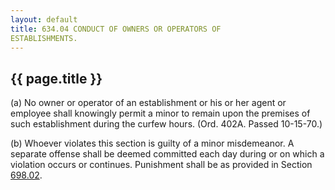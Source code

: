 ```yaml
---
layout: default 
title: 634.04 CONDUCT OF OWNERS OR OPERATORS OF
ESTABLISHMENTS.
---
```


{{ page.title }}
----------------

​(a) No owner or operator of an establishment or his or her agent or
employee shall knowingly permit a minor to remain upon the premises of
such establishment during the curfew hours. (Ord. 402A. Passed
10-15-70.)

​(b) Whoever violates this section is guilty of a minor misdemeanor. A
separate offense shall be deemed committed each day during or on which a
violation occurs or continues. Punishment shall be as provided in
Section [698.02](38e2f631.html).
